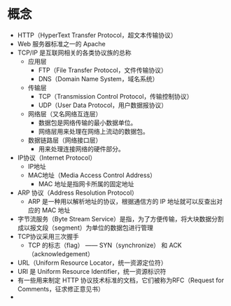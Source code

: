# 概念

* HTTP（HyperText Transfer Protocol，超文本传输协议）
* Web 服务器标准之一的 Apache
* TCP/IP 是互联网相关的各类协议族的总称
  * 应用层
    * FTP（File Transfer Protocol，文件传输协议）
    * DNS（Domain Name System，域名系统）
  * 传输层
    * TCP（Transmission Control Protocol，传输控制协议）
    *  UDP（User Data Protocol，用户数据报协议）
  * 网络层（又名网络互连层）
    * 数据包是网络传输的最小数据单位。
    * 网络层用来处理在网络上流动的数据包。
  * 数据链路层（网络接口层）
    * 用来处理连接网络的硬件部分。
* IP协议（Internet Protocol）
  * IP地址
  * MAC地址（Media Access Control Address）
    * MAC 地址是指网卡所属的固定地址
* ARP 协议（Address Resolution Protocol）
  * ARP 是一种用以解析地址的协议，根据通信方的 IP 地址就可以反查出对应的 MAC 地址
* 字节流服务（Byte Stream Service）是指，为了方便传输，将大块数据分割成以报文段（segment）为单位的数据包进行管理
* TCP协议采用三次握手
  * TCP 的标志（flag） —— SYN（synchronize） 和 ACK （acknowledgement）
* URL（Uniform Resource Locator，统一资源定位符）
* URI 是 Uniform Resource Identifier，统一资源标识符
* 有一些用来制定 HTTP 协议技术标准的文档，它们被称为RFC（Request for Comments，征求修正意见书）
* 